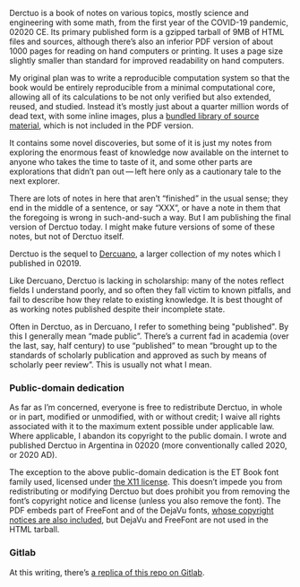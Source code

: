 Derctuo is a book of notes on various topics, mostly science and
engineering with some math, from the first year of the COVID-19
pandemic, 02020 CE.  Its primary published form is a gzipped tarball
of 9MB of HTML files and sources,
although there’s also an inferior PDF version of about
1000 pages for reading on hand computers or printing.
It uses a page size slightly smaller than standard for improved
readability on hand computers.

My original plan was to write a reproducible
computation system so that the book would be entirely reproducible
from a minimal computational core, allowing all of its calculations to
be not only verified but also extended, reused, and studied.  Instead
it’s mostly just about a quarter million words of dead text, with some
inline images, plus a [bundled library of source
material](notes/library), which is not included in the PDF version.

It contains some novel discoveries, but some of it is just my notes
from exploring the enormous feast of knowledge now available on the
internet to anyone who takes the time to taste of it, and some other
parts are explorations that didn’t pan out — left here only as a
cautionary tale to the next explorer.

There are lots of notes in here that aren’t “finished” in the usual
sense; they end in the middle of a sentence, or say “XXX”, or have a
note in them that the foregoing is wrong in such-and-such a way.  But
I am publishing the final version of Derctuo today.  I might make
future versions of some of these notes, but not of Derctuo itself.

Derctuo is the sequel to
[Dercuano](http://canonical.org/~kragen/dercuano), a larger collection
of my notes which I published in 02019.

Like Dercuano, Derctuo is lacking in scholarship: many of the notes
reflect fields I understand poorly, and so often they fall victim to
known pitfalls, and fail to describe how they relate to existing
knowledge.  It is best thought of as working notes published despite
their incomplete state.

Often in Derctuo, as in Dercuano, I refer to something being
"published".  By this I generally mean “made public”.  There’s a
current fad in academia (over the last, say, half century) to use
“published” to mean “brought up to the standards of scholarly
publication and approved as such by means of scholarly peer review”.
This is usually not what I mean.

### Public-domain dedication ###

As far as I’m concerned, everyone is free to redistribute Derctuo, in
whole or in part, modified or unmodified, with or without credit; I
waive all rights associated with it to the maximum extent possible
under applicable law.  Where applicable, I abandon its copyright to
the public domain.  I wrote and published Derctuo in Argentina in
02020 (more conventionally called 2020, or 2020 AD).

The exception to the above public-domain dedication is the ET Book
font family used, licensed under [the X11
license](liabilities/LICENSE.ETBook).  This doesn’t impede you from
redistributing or modifying Derctuo but does prohibit you from
removing the font’s copyright notice and license (unless you also
remove the font).  The PDF embeds part of FreeFont and of the DejaVu
fonts, [whose copyright notices are also
included](liabilities/dejavu-copyright), but DejaVu and FreeFont are
not used in the HTML tarball.

### Gitlab ###

At this writing, there’s [a replica of this repo on
Gitlab](https://gitlab.com/kragen/derctuo).